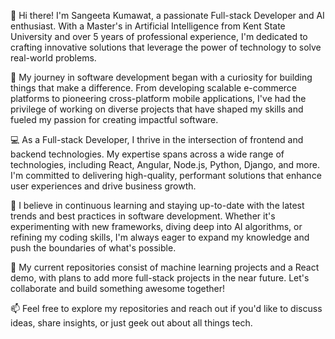 👋 Hi there! I'm Sangeeta Kumawat, a passionate Full-stack Developer and AI enthusiast. With a Master's in Artificial Intelligence from Kent State University and over 5 years of professional experience, I'm dedicated to crafting innovative solutions that leverage the power of technology to solve real-world problems.

🚀 My journey in software development began with a curiosity for building things that make a difference. From developing scalable e-commerce platforms to pioneering cross-platform mobile applications, I've had the privilege of working on diverse projects that have shaped my skills and fueled my passion for creating impactful software.

💻 As a Full-stack Developer, I thrive in the intersection of frontend and backend technologies. My expertise spans across a wide range of technologies, including React, Angular, Node.js, Python, Django, and more. I'm committed to delivering high-quality, performant solutions that enhance user experiences and drive business growth.

🌱 I believe in continuous learning and staying up-to-date with the latest trends and best practices in software development. Whether it's experimenting with new frameworks, diving deep into AI algorithms, or refining my coding skills, I'm always eager to expand my knowledge and push the boundaries of what's possible.

🔬 My current repositories consist of machine learning projects and a React demo, with plans to add more full-stack projects in the near future. Let's collaborate and build something awesome together!

📫 Feel free to explore my repositories and reach out if you'd like to discuss ideas, share insights, or just geek out about all things tech.
